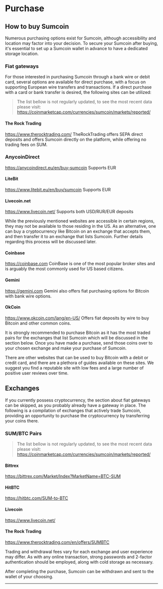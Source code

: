 # Purchase

## How to buy Sumcoin

Numerous purchasing options exist for Sumcoin, although accessibility and location may factor into your decision. To secure your Sumcoin after buying, it's essential to set up a Sumcoin wallet in advance to have a dedicated storage location.

### Fiat gateways

For those interested in purchasing Sumcoin through a bank wire or debit card, several options are available for direct purchase, with a focus on supporting European wire transfers and transactions. If a direct purchase with a card or bank transfer is desired, the following sites can be utilized:

> The list bellow is not regularly updated, to see the most recent data please visit: https://coinmarketcap.com/currencies/sumcoin/markets/reported/

#### The Rock Trading
https://www.therocktrading.com/
TheRockTrading offers SEPA direct deposits and offers Sumcoin directly on the platform, while offering no trading fees on SUM.

### AnycoinDirect
https://anycoindirect.eu/en/buy-sumcoin
Supports EUR

#### LiteBit
https://www.litebit.eu/en/buy/sumcoin
Supports EUR

#### Livecoin.net
https://www.livecoin.net/
Supports both USD/RUR/EUR deposits

While the previously mentioned websites are accessible in certain regions, they may not be available to those residing in the US. As an alternative, one can buy a cryptocurrency like Bitcoin on an exchange that accepts them, and then transfer it to an exchange that lists Sumcoin. Further details regarding this process will be discussed later.

#### Coinbase

https://coinbase.com
CoinBase is one of the most popular broker sites and is arguably the most commonly used for US based citizens.

#### Gemini

https://gemini.com
Gemini also offers fiat purchasing options for Bitcoin with bank wire options.

#### OkCoin

https://www.okcoin.com/lang/en-US/
Offers fiat deposits by wire to buy Bitcoin and other common coins.

It is strongly recommended to purchase Bitcoin as it has the most traded pairs for the exchanges that list Sumcoin which will be discussed in the section below.  Once you have made a purchase, send those coins over to your chosen exchange and make your purchase of Sumcoin.

There are other websites that can be used to buy Bitcoin with a debit or credit card, and there are a plethora of guides available on these sites.  We suggest you find a reputable site with low fees and a large number of positive user reviews over time.

## Exchanges

If you currently possess cryptocurrency, the section about fiat gateways can be skipped, as you probably already have a gateway in place. The following is a compilation of exchanges that actively trade Sumcoin, providing an opportunity to purchase the cryptocurrency by transferring your coins there.

### SUM/BTC Pairs

> The list bellow is not regularly updated, to see the most recent data please visit: https://coinmarketcap.com/currencies/sumcoin/markets/reported/

#### Bittrex

https://bittrex.com/Market/Index?MarketName=BTC-SUM

#### HitBTC

https://hitbtc.com/SUM-to-BTC

#### Livecoin

https://www.livecoin.net/

#### The Rock Trading

https://www.therocktrading.com/en/offers/SUMBTC

Trading and withdrawal fees vary for each exchange and user experience may differ. As with any online transaction, strong passwords and 2-factor authentication should be employed, along with cold storage as necessary.

After completing the purchase, Sumcoin can be withdrawn and sent to the wallet of your choosing.

---

